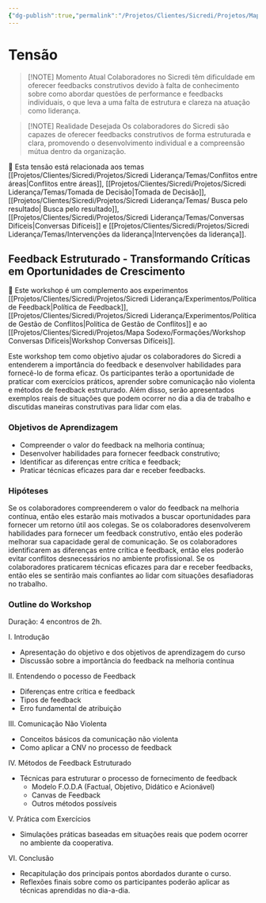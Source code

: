 ```yaml
---
{"dg-publish":true,"permalink":"/Projetos/Clientes/Sicredi/Projetos/Mapa Sodexo/Formações/Feedback Estruturado/"}
---
```


# Tensão

> [!NOTE] Momento Atual
> Colaboradores  no Sicredi têm dificuldade em oferecer feedbacks construtivos devido à falta de conhecimento  sobre como abordar questões de performance e feedbacks individuais, o que leva a uma falta de estrutura e clareza na atuação como liderança.

> [!NOTE] Realidade Desejada
>  Os colaboradores do Sicredi são capazes de oferecer feedbacks construtivos de forma estruturada e clara, promovendo o desenvolvimento individual e a compreensão mútua dentro da organização. 

🔗 Esta tensão está relacionada aos temas [[Projetos/Clientes/Sicredi/Projetos/Sicredi Liderança/Temas/Conflitos entre áreas\|Conflitos entre áreas]], [[Projetos/Clientes/Sicredi/Projetos/Sicredi Liderança/Temas/Tomada de Decisão\|Tomada de Decisão]],  [[Projetos/Clientes/Sicredi/Projetos/Sicredi Liderança/Temas/ Busca pelo resultado\| Busca pelo resultado]], [[Projetos/Clientes/Sicredi/Projetos/Sicredi Liderança/Temas/Conversas Difíceis\|Conversas Difíceis]] e [[Projetos/Clientes/Sicredi/Projetos/Sicredi Liderança/Temas/Intervenções da liderança\|Intervenções da liderança]].

## Feedback Estruturado - Transformando Críticas em Oportunidades de Crescimento 

🔗 Este workshop é um complemento aos experimentos [[Projetos/Clientes/Sicredi/Projetos/Sicredi Liderança/Experimentos/Política de Feedback\|Política de Feedback]], [[Projetos/Clientes/Sicredi/Projetos/Sicredi Liderança/Experimentos/Política de Gestão de Conflitos\|Política de Gestão de Conflitos]] e ao [[Projetos/Clientes/Sicredi/Projetos/Mapa Sodexo/Formações/Workshop Conversas Difíceis\|Workshop Conversas Difíceis]].

Este workshop tem como objetivo ajudar os colaboradores do Sicredi a entenderem a importância do feedback e desenvolver habilidades para fornecê-lo de forma eficaz. Os participantes terão a oportunidade de praticar com exercícios práticos, aprender sobre comunicação não violenta e métodos de feedback estruturado. Além disso, serão apresentados exemplos reais de situações que podem ocorrer no dia a dia de trabalho e discutidas maneiras construtivas para lidar com elas.

### Objetivos de Aprendizagem
- Compreender o valor do feedback na melhoria contínua;
- Desenvolver habilidades para fornecer feedback construtivo;
- Identificar as diferenças entre crítica e feedback;
- Praticar técnicas eficazes para dar e receber feedbacks.

### Hipóteses
Se os colaboradores compreenderem o valor do feedback na melhoria contínua, então eles estarão mais motivados a buscar oportunidades para fornecer um retorno útil aos colegas.
Se os colaboradores desenvolverem habilidades para fornecer um feedback construtivo, então eles poderão melhorar sua capacidade geral de comunicação.
Se os colaboradores identificarem as diferenças entre crítica e feedback, então eles poderão evitar conflitos desnecessários no ambiente profissional.
Se os colaboradores praticarem técnicas eficazes para dar e receber feedbacks, então eles se sentirão mais confiantes ao lidar com situações desafiadoras no trabalho.

### Outline do Workshop

Duração: 4 encontros de 2h. 

I. Introdução
- Apresentação do objetivo e dos objetivos de aprendizagem do curso
- Discussão sobre a importância do feedback na melhoria contínua

II. Entendendo o pocesso de Feedback
- Diferenças entre crítica e feedback
- Tipos de feedback 
- Erro fundamental de atribuição

III. Comunicação Não Violenta 
- Conceitos básicos da comunicação não violenta 
- Como aplicar a CNV no processo de feedback

IV. Métodos de Feedback Estruturado 
- Técnicas para estruturar o processo de fornecimento de feedback
  - Modelo F.O.D.A (Factual, Objetivo, Didático e Acionável)
  - Canvas de Feedback 
  - Outros métodos possíveis 

V. Prática com Exercícios 
   - Simulações práticas baseadas em situações reais que podem ocorrer no ambiente da cooperativa.

VI. Conclusão 
   - Recapitulação dos principais pontos abordados durante o curso.
   - Reflexões finais sobre como os participantes poderão aplicar as técnicas aprendidas no dia-a-dia.

